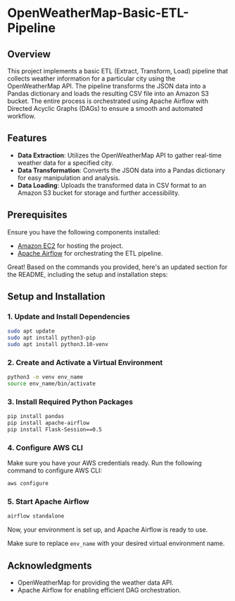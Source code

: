 # OpenWeatherMap-Basic-ETL-Pipeline

## Overview

This project implements a basic ETL (Extract, Transform, Load) pipeline that collects weather information for a particular city using the OpenWeatherMap API. The pipeline transforms the JSON data into a Pandas dictionary and loads the resulting CSV file into an Amazon S3 bucket. The entire process is orchestrated using Apache Airflow with Directed Acyclic Graphs (DAGs) to ensure a smooth and automated workflow.

## Features

- **Data Extraction**: Utilizes the OpenWeatherMap API to gather real-time weather data for a specified city.
- **Data Transformation**: Converts the JSON data into a Pandas dictionary for easy manipulation and analysis.
- **Data Loading**: Uploads the transformed data in CSV format to an Amazon S3 bucket for storage and further accessibility.

## Prerequisites

Ensure you have the following components installed:

- [Amazon EC2](https://aws.amazon.com/ec2/) for hosting the project.
- [Apache Airflow](https://airflow.apache.org/) for orchestrating the ETL pipeline.


Great! Based on the commands you provided, here's an updated section for the README, including the setup and installation steps:

## Setup and Installation

### 1. Update and Install Dependencies

```bash
sudo apt update
sudo apt install python3-pip
sudo apt install python3.10-venv
```

### 2. Create and Activate a Virtual Environment

```bash
python3 -m venv env_name
source env_name/bin/activate
```

### 3. Install Required Python Packages

```bash
pip install pandas
pip install apache-airflow
pip install Flask-Session==0.5
```

### 4. Configure AWS CLI

Make sure you have your AWS credentials ready. Run the following command to configure AWS CLI:

```bash
aws configure
```

### 5. Start Apache Airflow

```bash
airflow standalone
```

Now, your environment is set up, and Apache Airflow is ready to use.

Make sure to replace `env_name` with your desired virtual environment name.

## Acknowledgments

- OpenWeatherMap for providing the weather data API.
- Apache Airflow for enabling efficient DAG orchestration.
